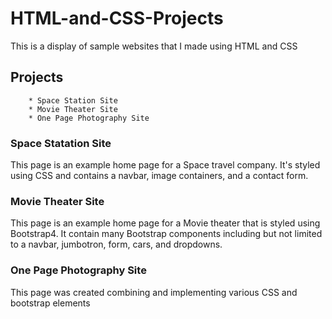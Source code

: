 # HTML-and-CSS-Projects
This is a display of sample websites that I made using HTML and CSS
## Projects
		* Space Station Site
		* Movie Theater Site
		* One Page Photography Site 
### Space Statation Site
This page is an example home page for a Space travel company. It's styled using CSS and contains a navbar, image containers, and a contact form.
### Movie Theater Site
This page is an example home page for a Movie theater that is styled using Bootstrap4. It contain many Bootstrap components including but not limited to a navbar, jumbotron, form, cars, and dropdowns.
### One Page Photography Site
This page was created combining and implementing various CSS and bootstrap elements
